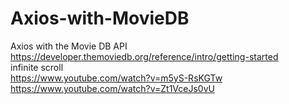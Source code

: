 # Axios-with-MovieDB
Axios with the Movie DB API  
https://developer.themoviedb.org/reference/intro/getting-started  
infinite scroll  
https://www.youtube.com/watch?v=m5yS-RsKGTw
https://www.youtube.com/watch?v=Zt1VceJs0vU
